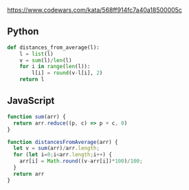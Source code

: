 https://www.codewars.com/kata/568ff914fc7a40a18500005c

## Python
```python
def distances_from_average(l):
    l = list(l)
    v = sum(l)/len(l)
    for i in range(len(l)):
        l[i] = round(v-l[i], 2)
    return l
```

## JavaScript
```js
function sum(arr) {
  return arr.reduce((p, c) => p + c, 0)
}

function distancesFromAverage(arr) {
  let v = sum(arr)/arr.length;
  for (let i=0;i<arr.length;i++) {
    arr[i] = Math.round((v-arr[i])*100)/100;
  }
  return arr
}
```